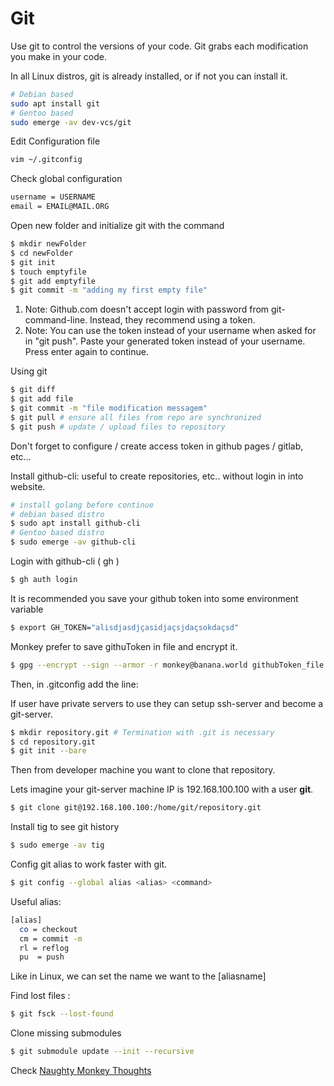 # Git

Use git to control the versions of your code. Git grabs each modification you make in your code.

In all Linux distros, git is already installed, or if not you can install it.

```sh
# Debian based
sudo apt install git
# Gentoo based
sudo emerge -av dev-vcs/git
```

Edit Configuration file

```sh
vim ~/.gitconfig
```

Check global configuration

```sh
username = USERNAME
email = EMAIL@MAIL.ORG
```

Open new folder and initialize git with the command

```sh
$ mkdir newFolder
$ cd newFolder
$ git init
$ touch emptyfile
$ git add emptyfile
$ git commit -m "adding my first empty file"
```

1. Note: Github.com doesn't accept login with password from git-command-line. Instead, they recommend using a token.
2. Note: You can use the token instead of your username when asked for in "git push". Paste your generated token instead
   of your username. Press enter again to continue.

Using git

```sh
$ git diff
$ git add file
$ git commit -m "file modification messagem"
$ git pull # ensure all files from repo are synchronized
$ git push # update / upload files to repository
```

Don't forget to configure / create access token in github pages / gitlab, etc...

Install github-cli: useful to create repositories, etc.. without login in into website.

```sh
# install golang before continue
# debian based distro
$ sudo apt install github-cli
# Gentoo based distro
$ sudo emerge -av github-cli
```

Login with github-cli ( gh )

```sh
$ gh auth login
```

It is recommended you save your github token into some environment variable

```sh
$ export GH_TOKEN="alisdjasdjçasidjaçsjdaçsokdaçsd"
```

Monkey prefer to save githuToken in file and encrypt it.

```sh
$ gpg --encrypt --sign --armor -r monkey@banana.world githubToken_file.txt
```

Then, in .gitconfig add the line:

If user have private servers to use they can setup ssh-server and become a git-server.

```sh
$ mkdir repository.git # Termination with .git is necessary
$ cd repository.git
$ git init --bare
```

Then from developer machine you want to clone that repository.

Lets imagine your git-server machine IP is 192.168.100.100 with a user **git**.

```sh
$ git clone git@192.168.100.100:/home/git/repository.git
```

Install tig to see git history

```sh
$ sudo emerge -av tig
```

Config git alias to work faster with git.

```sh
$ git config --global alias <alias> <command>
```

Useful alias:

```sh
[alias]
  co = checkout
  cm = commit -m
  rl = reflog
  pu  = push
```

Like in Linux, we can set the name we want to the [aliasname]

Find lost files :

```sh
$ git fsck --lost-found
```

Clone missing submodules

```sh
$ git submodule update --init --recursive
```

Check [Naughty Monkey Thoughts](../github/thoughts.md)
